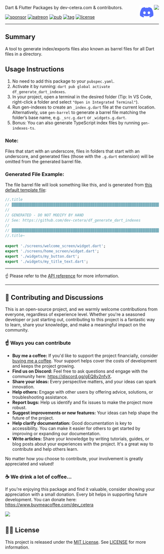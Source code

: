<a href="https://www.buymeacoffee.com/dev_cetera" target="_blank"><img align="right" src="https://cdn.buymeacoffee.com/buttons/default-orange.png" height="48"></a>
<a href="https://discord.gg/gEQ8y2nfyX" target="_blank"><img align="right" src="https://raw.githubusercontent.com/dev-cetera/resources/refs/heads/main/assets/icons/discord_icon/discord_icon.svg" height="48"></a>

Dart & Flutter Packages by dev-cetera.com & contributors.

[![sponsor](https://img.shields.io/badge/sponsor-grey?logo=github-sponsors)](https://github.com/sponsors/dev-cetera)
[![patreon](https://img.shields.io/badge/patreon-grey?logo=patreon)](https://www.patreon.com/c/RobertMollentze)
[![pub](https://img.shields.io/pub/v/df_generate_dart_indexes.svg)](https://pub.dev/packages/df_generate_dart_indexes)
[![tag](https://img.shields.io/badge/tag-v0.5.17-purple?logo=github)](https://github.com/dev-cetera/df_generate_dart_indexes/tree/v0.5.17)
[![license](https://img.shields.io/badge/license-MIT-blue.svg)](https://raw.githubusercontent.com/dev-cetera/df_generate_dart_indexes/main/LICENSE)

---

<!-- BEGIN _README_CONTENT -->

## Summary

A tool to generate index/exports files also known as barrel files for all Dart files in a directory.

## Usage Instructions

1. No need to add this package to your `pubspec.yaml`.
2. Activate it by running: `dart pub global activate df_generate_dart_indexes`.
3. In your project, open a terminal in the desired folder (Tip: In VS Code, right-click a folder and select `"Open in Integrated Terminal"`).
4. Run gen-indexes to create an `_index.g.dart` file at the current location. Alternatively, use `gen-barrel` to generate a barrel file matching the folder’s base name, e.g. `_src.g.dart` or `_widgets.g.dart`.
5. Bonus: You can also generate TypeScript index files by running `gen-indexes-ts`.

### Note:

Files that start with an underscore, files in folders that start with an underscore, and generated files (those with the `.g.dart` extension) will be omitted from the generated barrel file.

### Generated File Example:

The file barrel file will look something like this, and is generated from [this default template file](https://github.com/dev-cetera/df_generate_dart_indexes/blob/main/templates/template.dart.md):

```dart
//.title
// ▓▓▓▓▓▓▓▓▓▓▓▓▓▓▓▓▓▓▓▓▓▓▓▓▓▓▓▓▓▓▓▓▓▓▓▓▓▓▓▓▓▓▓▓▓▓▓▓▓▓▓▓▓▓▓▓▓▓▓▓▓▓▓▓▓▓▓▓▓▓▓▓▓▓▓▓▓
//
// GENERATED - DO NOT MODIFY BY HAND
// See: https://github.com/dev-cetera/df_generate_dart_indexes
//
// ▓▓▓▓▓▓▓▓▓▓▓▓▓▓▓▓▓▓▓▓▓▓▓▓▓▓▓▓▓▓▓▓▓▓▓▓▓▓▓▓▓▓▓▓▓▓▓▓▓▓▓▓▓▓▓▓▓▓▓▓▓▓▓▓▓▓▓▓▓▓▓▓▓▓▓▓▓
//.title~

export './screens/welcome_screen/widget.dart';
export './screens/home_screen/widget.dart';
export './widgets/my_button.dart';
export './widgets/my_title_text.dart';
```

<!-- END _README_CONTENT -->

---

☝️ Please refer to the [API reference](https://pub.dev/documentation/df_generate_dart_indexes/) for more information.

---

## 💬 Contributing and Discussions

This is an open-source project, and we warmly welcome contributions from everyone, regardless of experience level. Whether you're a seasoned developer or just starting out, contributing to this project is a fantastic way to learn, share your knowledge, and make a meaningful impact on the community.

### ☝️ Ways you can contribute

- **Buy me a coffee:** If you'd like to support the project financially, consider [buying me a coffee](https://www.buymeacoffee.com/dev_cetera). Your support helps cover the costs of development and keeps the project growing.
- **Find us on Discord:** Feel free to ask questions and engage with the community here: https://discord.gg/gEQ8y2nfyX.
- **Share your ideas:** Every perspective matters, and your ideas can spark innovation.
- **Help others:** Engage with other users by offering advice, solutions, or troubleshooting assistance.
- **Report bugs:** Help us identify and fix issues to make the project more robust.
- **Suggest improvements or new features:** Your ideas can help shape the future of the project.
- **Help clarify documentation:** Good documentation is key to accessibility. You can make it easier for others to get started by improving or expanding our documentation.
- **Write articles:** Share your knowledge by writing tutorials, guides, or blog posts about your experiences with the project. It's a great way to contribute and help others learn.

No matter how you choose to contribute, your involvement is greatly appreciated and valued!

### ☕ We drink a lot of coffee...

If you're enjoying this package and find it valuable, consider showing your appreciation with a small donation. Every bit helps in supporting future development. You can donate here: https://www.buymeacoffee.com/dev_cetera

<a href="https://www.buymeacoffee.com/dev_cetera" target="_blank"><img src="https://cdn.buymeacoffee.com/buttons/default-orange.png" height="40"></a>

## 🧑‍⚖️ License

This project is released under the [MIT License](https://raw.githubusercontent.com/dev-cetera/df_generate_dart_indexes/main/LICENSE). See [LICENSE](https://raw.githubusercontent.com/dev-cetera/df_generate_dart_indexes/main/LICENSE) for more information.

